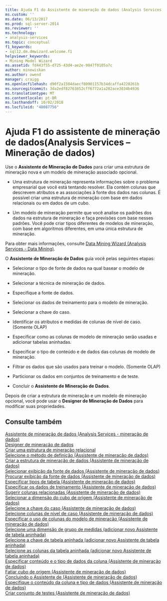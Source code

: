 ```yaml
---
title: Ajuda F1 do Assistente de mineração de dados (Analysis Services - mineração de dados) | Microsoft Docs
ms.custom: ''
ms.date: 06/13/2017
ms.prod: sql-server-2014
ms.reviewer: ''
ms.technology:
- analysis-services
ms.topic: conceptual
f1_keywords:
- sql12.dm.dmwizard.welcome.f1
helpviewer_keywords:
- Mining Model Wizard
ms.assetid: fd443f55-d725-43d4-ae2e-9847f0105a7c
author: minewiskan
ms.author: owend
manager: craigg
ms.openlocfilehash: d90f2a1504daecf80901157b34dcaffa4220261b
ms.sourcegitcommit: 3da2edf82763852cff6772a1a282ace3034b4936
ms.translationtype: MT
ms.contentlocale: pt-BR
ms.lasthandoff: 10/02/2018
ms.locfileid: "48087756"
---
```

# <a name="data-mining-wizard-f1-help-analysis-services---data-mining"></a>Ajuda F1 do assistente de mineração de dados(Analysis Services – Mineração de dados)
  Use o **Assistente de Mineração de Dados** para criar uma estrutura de mineração nova e um modelo de mineração associado opcional.  
  
-   Uma estrutura de mineração representa informações sobre o problema empresarial que você está tentando resolver. Ela contém colunas que descrevem atributos e as associações à fonte dos dados nas colunas. É possível criar uma estrutura de mineração com base em dados relacionais ou em dados de um cubo.  
  
-   Um modelo de mineração permite que você analise os padrões dos dados na estrutura de mineração e faça previsões com base nesses padrões. Você pode criar tipos diferentes de modelos de mineração, com base em algoritmos diferentes, em uma única estrutura de mineração.  
  
 Para obter mais informações, consulte [Data Mining Wizard &#40;Analysis Services - Data Mining&#41;](data-mining/data-mining-wizard-analysis-services-data-mining.md).  
  
 O **Assistente de Mineração de Dados** guia você pelas seguintes etapas:  
  
-   Selecionar o tipo de fonte de dados na qual basear o modelo de mineração.  
  
-   Selecionar a técnica de mineração de dados.  
  
-   Especifique a fonte de dados.  
  
-   Selecionar os dados de treinamento para o modelo de mineração.  
  
-   Selecionar a chave do caso.  
  
-   Identificar os atributos e medidas de colunas de nível de caso. (Somente OLAP)  
  
-   Especificar como as colunas de modelo de mineração serão usadas e adicionar tabelas aninhadas.  
  
-   Especificar o tipo de conteúdo e de dados das colunas de modelo de mineração.  
  
-   Filtrar os dados que são usados para treinar o modelo. (Somente OLAP)  
  
-   Particionar os dados em conjuntos de treinamento e de teste.  
  
-   Concluir o **Assistente de Mineração de Dados**.  
  
 Depois de criar a estrutura de mineração e um modelo de mineração opcional, você pode usar o **Designer de Mineração de Dados** para modificar suas propriedades.  
  
## <a name="see-also"></a>Consulte também  
 [Assistente de mineração de dados &#40;Analysis Services - mineração de dados&#41;](data-mining/data-mining-wizard-analysis-services-data-mining.md)   
 [Designer de mineração de dados](data-mining/data-mining-designer.md)   
 [Criar uma estrutura de mineração relacional](data-mining/create-a-relational-mining-structure.md)   
 [Selecione o método de definição &#40;Assistente de mineração de dados&#41;](select-the-definition-method-data-mining-wizard.md)   
 [Criar a estrutura de mineração de dados &#40;Assistente de mineração de dados&#41;](create-the-data-mining-structure-data-mining-wizard.md)   
 [Selecionar exibição da fonte de dados &#40;Assistente de mineração de dados&#41;](select-data-source-view-data-mining-wizard.md)   
 [Procurar exibição da fonte de dados &#40;Assistente de mineração de dados&#41;](browse-data-source-view-data-mining-wizard.md)   
 [Especificar tipos de tabela &#40;Assistente de mineração de dados&#41;](specify-table-types-data-mining-wizard.md)   
 [Especificar os dados de treinamento &#40;Assistente de mineração de dados&#41;](specify-the-training-data-data-mining-wizard.md)   
 [Sugerir colunas relacionadas &#40;Assistente de mineração de dados&#41;](suggest-related-columns-data-mining-wizard.md)   
 [Selecionar a dimensão do cubo de origem &#40;Assistente de mineração de dados&#41;](select-the-source-cube-dimension-data-mining-wizard.md)   
 [Selecione a chave do caso &#40;Assistente de mineração de dados&#41;](select-the-case-key-data-mining-wizard.md)   
 [Selecione colunas de nível de caso &#40;Assistente de mineração de dados&#41;](select-case-level-columns-data-mining-wizard.md)   
 [Especificar o uso de colunas do modelo de mineração &#40;Assistente de mineração de dados&#41;](specify-mining-model-column-usage-data-mining-wizard.md)   
 [Selecione uma dimensão de grupo de medidas &#40;adicionar novo Assistente de tabela aninhada&#41;](select-a-measure-group-dimension-add-new-nested-table-wizard.md)   
 [Selecione a chave de tabela aninhada &#40;adicionar novo Assistente de tabela aninhada&#41;](select-nested-table-key-add-new-nested-table-wizard.md)   
 [Selecione as colunas da tabela aninhada &#40;adicionar novo Assistente de tabela aninhada&#41;](select-nested-table-columns-add-new-nested-table-wizard.md)   
 [Especificar conteúdo e o tipo de dados da coluna &#40;Assistente de mineração de dados&#41;](specify-the-column-s-content-and-data-type-data-mining-wizard.md)   
 [Fatiar cubo de origem &#40;Assistente de mineração de dados&#41;](slice-source-cube-data-mining-wizard.md)   
 [Concluindo o Assistente de &#40;Assistente de mineração de dados&#41;](completing-the-wizard-data-mining-wizard.md)   
 [Especifique o conteúdo da coluna e tipo de dados &#40;Assistente de mineração de dados&#41;](specify-column-content-and-data-type-data-mining-wizard.md)   
 [Criar conjunto de testes &#40;Assistente de mineração de dados&#41;](create-testing-set-data-mining-wizard.md)  
  
  
